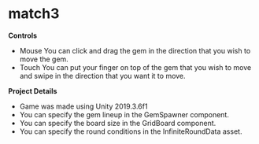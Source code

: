 # match3

**Controls**

- Mouse
    You can click and drag the gem in the direction that you wish to move the gem.
- Touch
    You can put your finger on top of the gem that you wish to move and swipe in the direction that you want it to move.

**Project Details**

- Game was made using Unity 2019.3.6f1
- You can specify the gem lineup in the GemSpawner component.
- You can specify the board size in the GridBoard component.
- You can specify the round conditions in the InfiniteRoundData asset.